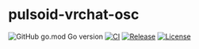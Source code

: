 # pulsoid-vrchat-osc

![GitHub go.mod Go version](https://img.shields.io/github/go-mod/go-version/gizmo-ds/pulsoid-vrchat-osc?style=flat-square)
[![CI](https://img.shields.io/github/actions/workflow/status/gizmo-ds/pulsoid-vrchat-osc/release.yaml?branch=main&label=CI&style=flat-square)](https://github.com/gizmo-ds/pulsoid-vrchat-osc/actions/workflows/release.yaml)
[![Release](https://img.shields.io/github/v/release/gizmo-ds/pulsoid-vrchat-osc.svg?include_prereleases&style=flat-square)](https://github.com/gizmo-ds/pulsoid-vrchat-osc/releases/latest)
[![License](https://img.shields.io/github/license/gizmo-ds/pulsoid-vrchat-osc?style=flat-square)](./LICENSE)
